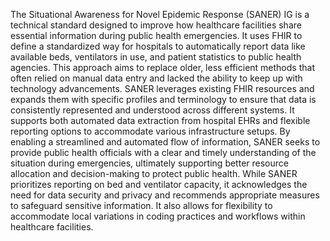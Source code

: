 The Situational Awareness for Novel Epidemic Response (SANER) IG is a technical standard designed to improve how healthcare facilities share essential information during public health emergencies. It uses FHIR to define a standardized way for hospitals to automatically report data like available beds, ventilators in use, and patient statistics to public health agencies. This approach aims to replace older, less efficient methods that often relied on manual data entry and lacked the ability to keep up with technology advancements. SANER leverages existing FHIR resources and expands them with specific profiles and terminology to ensure that data is consistently represented and understood across different systems. It supports both automated data extraction from hospital EHRs and flexible reporting options to accommodate various infrastructure setups. By enabling a streamlined and automated flow of information, SANER seeks to provide public health officials with a clear and timely understanding of the situation during emergencies, ultimately supporting better resource allocation and decision-making to protect public health. While SANER prioritizes reporting on bed and ventilator capacity, it acknowledges the need for data security and privacy and recommends appropriate measures to safeguard sensitive information. It also allows for flexibility to accommodate local variations in coding practices and workflows within healthcare facilities. 

